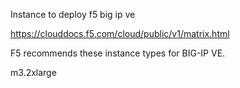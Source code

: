 Instance to deploy f5 big ip ve

https://clouddocs.f5.com/cloud/public/v1/matrix.html

F5 recommends these instance types for BIG-IP VE.

m3.2xlarge
